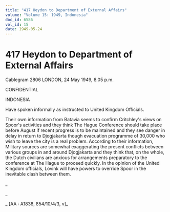 ```yaml
---
title: "417 Heydon to Department of External Affairs"
volume: "Volume 15: 1949, Indonesia"
doc_id: 6586
vol_id: 15
date: 1949-05-24
---
```


# 417 Heydon to Department of External Affairs

Cablegram 2806 LONDON, 24 May 1949, 8.05 p.m.

CONFIDENTIAL

INDONESIA

Have spoken informally as instructed to United Kingdom Officials.

Their own information from Batavia seems to confirm Critchley's views on Spoor's activities and they think The Hague Conference should take place before August if recent progress is to be maintained and they see danger in delay in return to Djogjakarta though evacuation programme of 30,000 who wish to leave the city is a real problem. According to their information, Military sources are somewhat exaggerating the present conflicts between various groups in and around Djogjakarta and they think that, on the whole, the Dutch civilians are anxious for arrangements preparatory to the conference at The Hague to proceed quickly. In the opinion of the United Kingdom officials, Lovink will have powers to override Spoor in the inevitable clash between them.

_

_

_ [AA : A1838, 854/10/4/3, v]_
